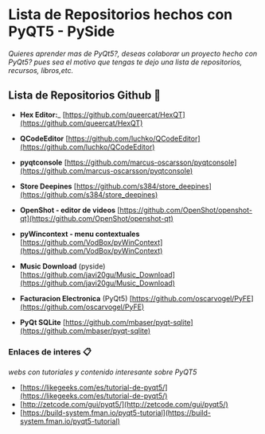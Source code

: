 # Lista de Repositorios hechos con PyQT5 - PySide
_Quieres aprender mas de PyQt5?, deseas colaborar un proyecto hecho con PyQt5?_
_pues sea el motivo que tengas te dejo una lista de repositorios, recursos, libros,etc._

## Lista de Repositorios Github 🚀

- **Hex Editor:**_
  [https://github.com/queercat/HexQT](https://github.com/queercat/HexQT)

- **QCodeEditor**
  [https://github.com/luchko/QCodeEditor](https://github.com/luchko/QCodeEditor)

- **pyqtconsole**
  [https://github.com/marcus-oscarsson/pyqtconsole](https://github.com/marcus-oscarsson/pyqtconsole)

- **Store Deepines** 
  [https://github.com/s384/store_deepines](https://github.com/s384/store_deepines)

- **OpenShot - editor de videos**
  [https://github.com/OpenShot/openshot-qt](https://github.com/OpenShot/openshot-qt)

- **pyWincontext - menu contextuales**
  [https://github.com/VodBox/pyWinContext](https://github.com/VodBox/pyWinContext)

- **Music Download** (pyside)
  [https://github.com/javi20gu/Music_Download](https://github.com/javi20gu/Music_Download)
  
- **Facturacion Electronica** (PyQt5)
  [https://github.com/oscarvogel/PyFE](https://github.com/oscarvogel/PyFE)

- **PyQt SQLite**
  [https://github.com/mbaser/pyqt-sqlite](https://github.com/mbaser/pyqt-sqlite)


### Enlaces de interes 📋

_webs con tutoriales y contenido interesante sobre PyQT5_

- [https://likegeeks.com/es/tutorial-de-pyqt5/](https://likegeeks.com/es/tutorial-de-pyqt5/)
- [http://zetcode.com/gui/pyqt5/](http://zetcode.com/gui/pyqt5/)
- [https://build-system.fman.io/pyqt5-tutorial](https://build-system.fman.io/pyqt5-tutorial)
  
 
